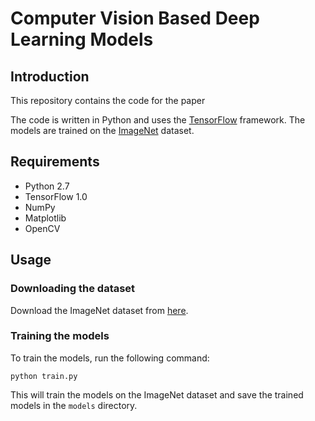 # Computer Vision Based Deep Learning Models

## Introduction

This repository contains the code for the paper

The code is written in Python and uses the [TensorFlow](https://www.tensorflow.org/) framework. The models are trained on the [ImageNet](http://www.image-net.org/) dataset.

## Requirements

- Python 2.7
- TensorFlow 1.0
- NumPy
- Matplotlib
- OpenCV

## Usage

### Downloading the dataset

Download the ImageNet dataset from [here](http://image-net.org/download-images).

### Training the models

To train the models, run the following command:

```
python train.py
```

This will train the models on the ImageNet dataset and save the trained models in the `models` directory.
